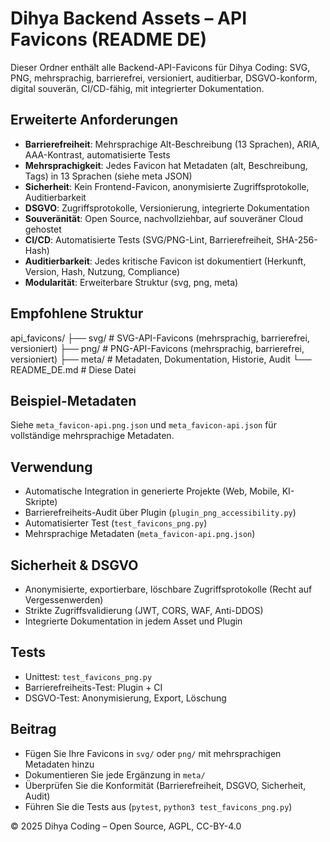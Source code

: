 # Dihya Backend Assets – API Favicons (README DE)

Dieser Ordner enthält alle Backend-API-Favicons für Dihya Coding: SVG, PNG, mehrsprachig, barrierefrei, versioniert, auditierbar, DSGVO-konform, digital souverän, CI/CD-fähig, mit integrierter Dokumentation.

## Erweiterte Anforderungen
- **Barrierefreiheit**: Mehrsprachige Alt-Beschreibung (13 Sprachen), ARIA, AAA-Kontrast, automatisierte Tests
- **Mehrsprachigkeit**: Jedes Favicon hat Metadaten (alt, Beschreibung, Tags) in 13 Sprachen (siehe meta JSON)
- **Sicherheit**: Kein Frontend-Favicon, anonymisierte Zugriffsprotokolle, Auditierbarkeit
- **DSGVO**: Zugriffsprotokolle, Versionierung, integrierte Dokumentation
- **Souveränität**: Open Source, nachvollziehbar, auf souveräner Cloud gehostet
- **CI/CD**: Automatisierte Tests (SVG/PNG-Lint, Barrierefreiheit, SHA-256-Hash)
- **Auditierbarkeit**: Jedes kritische Favicon ist dokumentiert (Herkunft, Version, Hash, Nutzung, Compliance)
- **Modularität**: Erweiterbare Struktur (svg, png, meta)

## Empfohlene Struktur
api_favicons/
├── svg/                  # SVG-API-Favicons (mehrsprachig, barrierefrei, versioniert)
├── png/                  # PNG-API-Favicons (mehrsprachig, barrierefrei, versioniert)
├── meta/                 # Metadaten, Dokumentation, Historie, Audit
└── README_DE.md          # Diese Datei

## Beispiel-Metadaten
Siehe `meta_favicon-api.png.json` und `meta_favicon-api.json` für vollständige mehrsprachige Metadaten.

## Verwendung
- Automatische Integration in generierte Projekte (Web, Mobile, KI-Skripte)
- Barrierefreiheits-Audit über Plugin (`plugin_png_accessibility.py`)
- Automatisierter Test (`test_favicons_png.py`)
- Mehrsprachige Metadaten (`meta_favicon-api.png.json`)

## Sicherheit & DSGVO
- Anonymisierte, exportierbare, löschbare Zugriffsprotokolle (Recht auf Vergessenwerden)
- Strikte Zugriffsvalidierung (JWT, CORS, WAF, Anti-DDOS)
- Integrierte Dokumentation in jedem Asset und Plugin

## Tests
- Unittest: `test_favicons_png.py`
- Barrierefreiheits-Test: Plugin + CI
- DSGVO-Test: Anonymisierung, Export, Löschung

## Beitrag
- Fügen Sie Ihre Favicons in `svg/` oder `png/` mit mehrsprachigen Metadaten hinzu
- Dokumentieren Sie jede Ergänzung in `meta/`
- Überprüfen Sie die Konformität (Barrierefreiheit, DSGVO, Sicherheit, Audit)
- Führen Sie die Tests aus (`pytest`, `python3 test_favicons_png.py`)

© 2025 Dihya Coding – Open Source, AGPL, CC-BY-4.0

